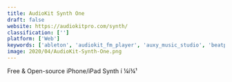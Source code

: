 ```yaml
---
title: AudioKit Synth One
draft: false 
website: https://audiokitpro.com/synth/
classification: ['']
platform: ['Web']
keywords: ['ableton', 'audiokit_fm_player', 'auxy_music_studio', 'beatpad_pc', 'cycle', 'groovebox', 'groovebox:_beat_&_synth_studio', 'hover_camera_passport', 'magenta_studio', 'modular_synthesizer', 'nanostudio', 'nodebeat', 'ramsophone', 'reslice', 'sampulator', 'splice_beat_maker', 'surge_synthesizer', 'the_trap_factory', 'cassini', 'imini_synthesizer', 'iprophet_synthesizer', 'keezy']
image: 2020/04/AudioKit-Synth-One.png
---
```

Free & Open-source iPhone/iPad Synth í ¼í¾¹